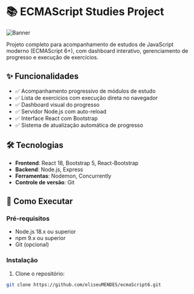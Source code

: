 # 📚 ECMAScript Studies Project

![Banner](https://via.placeholder.com/800x200?text=ECMAScript+Studies+Project)

Projeto completo para acompanhamento de estudos de JavaScript moderno (ECMAScript 6+), com dashboard interativo, gerenciamento de progresso e execução de exercícios.

## ✨ Funcionalidades

- ✅ Acompanhamento progressivo de módulos de estudo
- ✅ Lista de exercícios com execução direta no navegador
- ✅ Dashboard visual do progresso
- ✅ Servidor Node.js com auto-reload
- ✅ Interface React com Bootstrap
- ✅ Sistema de atualização automática de progresso

## 🛠️ Tecnologias

- **Frontend**: React 18, Bootstrap 5, React-Bootstrap
- **Backend**: Node.js, Express
- **Ferramentas**: Nodemon, Concurrently
- **Controle de versão**: Git

## 🚀 Como Executar

### Pré-requisitos
- Node.js 18.x ou superior
- npm 9.x ou superior
- Git (opcional)

### Instalação

1. Clone o repositório:
```bash
git clone https://github.com/eliseuMENDES/ecmaScript6.git